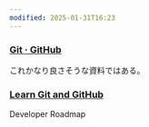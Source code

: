 ```yaml
---
modified: 2025-01-31T16:23
---
```




### [Git · GitHub](https://github.com/git-guides)
これかなり良さそうな資料ではある。

### [Learn Git and GitHub](https://roadmap.sh/git-github)
Developer Roadmap


